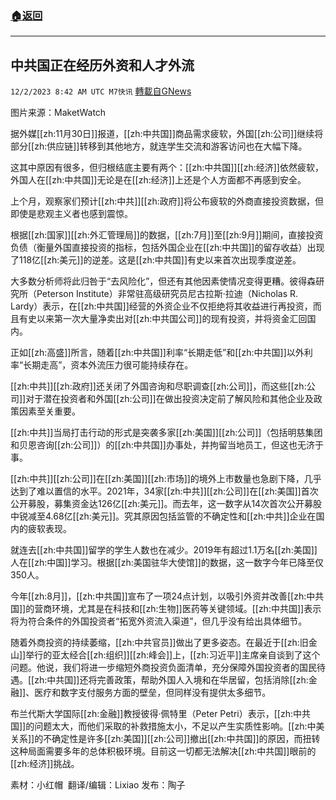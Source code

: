 ###  [:house:返回](README.md)
---


## 中共国正在经历外资和人才外流
`12/2/2023 8:42 AM UTC M7快讯` [轉載自GNews](https://gnews.org/articles/2062495)

图片来源：MaketWatch 

据外媒[[zh:11月30日]]报道，[[zh:中共国]]商品需求疲软，外国[[zh:公司]]继续将部分[[zh:供应链]]转移到其他地方，就连学生交流和游客访问也在大幅下降。

这其中原因有很多，但归根结底主要有两个：[[zh:中共国]][[zh:经济]]依然疲软，外国人在[[zh:中共国]]无论是在[[zh:经济]]上还是个人方面都不再感到安全。

上个月，观察家们预计[[zh:中共]][[zh:政府]]将公布疲软的外商直接投资数据，但即使是悲观主义者也感到震惊。

根据[[zh:国家]][[zh:外汇管理局]]的数据，[[zh:7月]]至[[zh:9月]]期间，直接投资负债（衡量外国直接投资的指标，包括外国企业在[[zh:中共国]]的留存收益）出现了118亿[[zh:美元]]的逆差。这是[[zh:中共国]]有史以来首次出现季度逆差。

大多数分析师将此归咎于“去风险化”，但还有其他因素使情况变得更糟。彼得森研究所（Peterson Institute）非常驻高级研究员尼古拉斯·拉迪（Nicholas R. Lardy）表示，在[[zh:中共国]]经营的外资企业不仅拒绝将其收益进行再投资，而且有史以来第一次大量净卖出对[[zh:中共国公司]]的现有投资，并将资金汇回国内。

正如[[zh:高盛]]所言，随着[[zh:中共国]]利率“长期走低”和[[zh:中共国]]以外利率“长期走高”，资本外流压力很可能持续存在。

[[zh:中共]][[zh:政府]]还关闭了外国咨询和尽职调查[[zh:公司]]，而这些[[zh:公司]]对于潜在投资者和外国[[zh:公司]]在做出投资决定前了解风险和其他企业及政策因素至关重要。

[[zh:中共]]当局打击行动的形式是突袭多家[[zh:美国]][[zh:公司]]（包括明慈集团和贝恩咨询[[zh:公司]]）的[[zh:中共国]]办事处，并拘留当地员工，但这也无济于事。

[[zh:中共]][[zh:公司]]在[[zh:美国]][[zh:市场]]的境外上市数量也急剧下降，几乎达到了难以置信的水平。2021年，34家[[zh:中共]][[zh:公司]]在[[zh:美国]]首次公开募股，募集资金达126亿[[zh:美元]]。而去年，这一数字从14次首次公开募股中锐减至4.68亿[[zh:美元]]。究其原因包括监管的不确定性和[[zh:中共]]企业在国内的疲软表现。

就连去[[zh:中共国]]留学的学生人数也在减少。2019年有超过1.1万名[[zh:美国]]人在[[zh:中国]]学习。根据[[zh:美国驻华大使馆]]的数据，这一数字今年已降至仅350人。

今年[[zh:8月]]，[[zh:中共国]]宣布了一项24点计划，以吸引外资并改善[[zh:中共国]]的营商环境，尤其是在科技和[[zh:生物]]医药等关键领域。[[zh:中共国]]表示将为符合条件的外国投资者“拓宽外资流入渠道”，但几乎没有给出具体细节。

随着外商投资的持续萎缩，[[zh:中共官员]]做出了更多姿态。在最近于[[zh:旧金山]]举行的亚太经合[[zh:组织]][[zh:峰会]]上，[[zh:习近平]]主席亲自谈到了这个问题。他说，我们将进一步缩短外商投资负面清单，充分保障外国投资者的国民待遇。[[zh:中共国]]还将完善政策，帮助外国人入境和在华居留，包括消除[[zh:金融]]、医疗和数字支付服务方面的壁垒，但同样没有提供太多细节。

布兰代斯大学国际[[zh:金融]]教授彼得·佩特里（Peter Petri）表示，[[zh:中共国]]的问题太大，而他们采取的补救措施太小，不足以产生实质性影响。[[zh:中美关系]]的不确定性是许多[[zh:美国]][[zh:公司]]撤出[[zh:中共国]]的原因，而扭转这种局面需要多年的总体积极环境。目前这一切都无法解决[[zh:中共国]]眼前的[[zh:经济]]挑战。

     
素材：小红帽   翻译/编辑：Lixiao  发布：陶子

